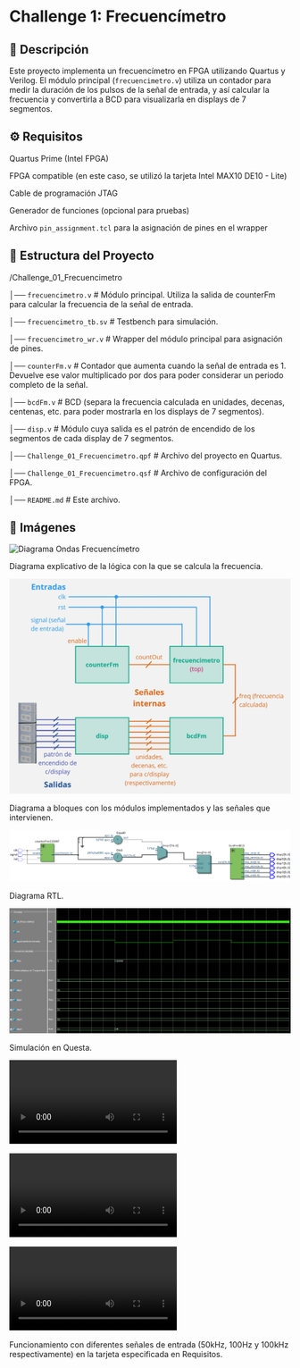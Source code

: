 # Challenge 1: Frecuencímetro


## 📌 Descripción

Este proyecto implementa un frecuencímetro en FPGA utilizando Quartus y Verilog. El módulo principal (`frecuencimetro.v`) utiliza un contador para medir la duración de los pulsos de la señal de entrada, y así calcular la frecuencia y convertirla a BCD para visualizarla en displays de 7 segmentos.


## ⚙️ Requisitos

Quartus Prime (Intel FPGA)

FPGA compatible (en este caso, se utilizó la tarjeta Intel MAX10 DE10 - Lite)

Cable de programación JTAG

Generador de funciones (opcional para pruebas)

Archivo `pin_assignment.tcl` para la asignación de pines en el wrapper


## 📂 Estructura del Proyecto

/Challenge_01_Frecuencimetro

│── `frecuencimetro.v`     # Módulo principal. Utiliza la salida de counterFm para calcular la frecuencia de la señal de entrada.

│── `frecuencimetro_tb.sv`     # Testbench para simulación.

│── `frecuencimetro_wr.v`     # Wrapper del módulo principal para asignación de pines.

│── `counterFm.v`     # Contador que aumenta cuando la señal de entrada es 1. Devuelve ese valor multiplicado por dos para poder considerar un periodo completo de la señal.

│── `bcdFm.v`     # BCD (separa la frecuencia calculada en unidades, decenas, centenas, etc. para poder mostrarla en los displays de 7 segmentos).

│── `disp.v`     # Módulo cuya salida es el patrón de encendido de los segmentos de cada display de 7 segmentos.

│── `Challenge_01_Frecuencimetro.qpf`   # Archivo del proyecto en Quartus.

│── `Challenge_01_Frecuencimetro.qsf`   # Archivo de configuración del FPGA.

│── `README.md`       # Este archivo.


## 📸 Imágenes

![Diagrama Ondas Frecuencímetro](imagenes/C01Logica.jpeg)

Diagrama explicativo de la lógica con la que se calcula la frecuencia.


![Diagrama a Bloques Frecuencímetro](imagenes/C01DiagramaABloques.jpg)

Diagrama a bloques con los módulos implementados y las señales que intervienen.


![Diagrama RTL Frecuencímetro](imagenes/C01RTL.png)

Diagrama RTL.


![Simulación Frecuencímetro](imagenes/C01Ondas.png)

Simulación en Questa.


![Funcionamiento Frecuencímetro](imagenes/C01Tarjeta-50kHz.mp4)

![Funcionamiento Frecuencímetro](imagenes/C01Tarjeta-100Hz.mp4)

![Funcionamiento Frecuencímetro](imagenes/C01Tarjeta-100kHz.mp4)

Funcionamiento con diferentes señales de entrada (50kHz, 100Hz y 100kHz respectivamente) en la tarjeta especificada en Requisitos.
